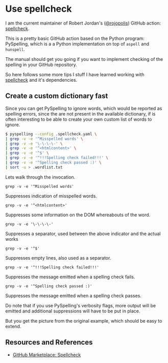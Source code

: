# Use spellcheck

I am the current maintainer of Robert Jordan's ([@rojopolis](https://github.com/rojopolis/))
GitHub action: [spellcheck][marketplace].

This is a pretty basic GitHub action based on the Python program: PySpelling, which is a a Python implementation on top of `aspell` and `hunspell`.

The manual should get you going if you want to implement checking of the spelling in your GitHub repository.

So here follows some more tips I stuff I have learned working with [spellcheck][marketplace] and it's dependencies.

## Create a custom dictionary fast

Since you can get PySpelling to ignore words, which would be reported as spelling errors, since the are not present in the available dictionary, if is often interesting to be able to create your own custom list of words to ignore.

```bash
$ pyspelling --config .spellcheck.yaml \
| grep -v -e '^Misspelled words' \
| grep -v -e '\-\-\-\-' \
| grep -v -e '^<htmlcontent>' \
| grep -v -e '^$' \
| grep -v -e '^!!!Spelling check failed!!!' \
| grep -v -e '^Spelling check passed :)' \
| sort -u > .wordlist.txt
```

Lets walk through the invocation.

`grep -v -e '^Misspelled words'`

Suppresses indication of misspelled words.

`grep -v -e '^<htmlcontent>'`

Suppresses some information on the DOM whereabouts of the word.

`grep -v -e '\-\-\-\-'`

Suppresses a separator, used between the above indicator and the actual works

`grep -v -e '^$'`

Suppresses empty lines, also used as a separator.

`grep -v -e '^!!!Spelling check failed!!!'`

Suppresses the message emitted when a spelling check fails.

`grep -v -e '^Spelling check passed :)'`

Suppresses the message emitted when a spelling check passes.

Do note that if you use PySpelling's verbosity flags, more output will be emitted and additional suppressions will have to be put in place.

But you get the picture from the original example, which should be easy to extend.

## Resources and References

- [GitHub Marketplace: Spellcheck][marketplace]

[marketplace]: https://github.com/marketplace/actions/github-spellcheck-action
